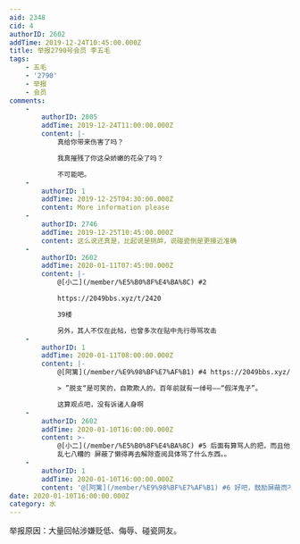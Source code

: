 ```yaml
---
aid: 2348
cid: 4
authorID: 2602
addTime: 2019-12-24T10:45:00.000Z
title: 举报2790号会员 李五毛
tags:
    - 五毛
    - '2790'
    - 举报
    - 会员
comments:
    -
        authorID: 2805
        addTime: 2019-12-24T11:00:00.000Z
        content: |-
            真给你带来伤害了吗？

            我真摧残了你这朵娇嫩的花朵了吗？

            不可能吧。
    -
        authorID: 1
        addTime: 2019-12-25T04:30:00.000Z
        content: More information please
    -
        authorID: 2746
        addTime: 2019-12-25T10:45:00.000Z
        content: 这么说还真是，比起说是挑衅，说碰瓷倒是更接近准确
    -
        authorID: 2602
        addTime: 2020-01-11T07:45:00.000Z
        content: |-
            @[小二](/member/%E5%B0%8F%E4%BA%8C) #2

            https://2049bbs.xyz/t/2420

            39楼

            另外，其人不仅在此帖，也曾多次在贴中先行辱骂攻击
    -
        authorID: 1
        addTime: 2020-01-11T08:00:00.000Z
        content: |-
            @[阿篱](/member/%E9%98%BF%E7%AF%B1) #4 https://2049bbs.xyz/t/2420#39

            > ”脱支“是可笑的，自欺欺人的。百年前就有一绰号——“假洋鬼子”。

            这算观点吧，没有诉诸人身啊
    -
        authorID: 2602
        addTime: 2020-01-10T16:00:00.000Z
        content: >-
            @[小二](/member/%E5%B0%8F%E4%BA%8C) #5 后面有算骂人的把，而且他的行为主要是碰瓷。 什么脑炎
            乱七八糟的 屏蔽了懒得再去解除查阅具体骂了什么东西。。
    -
        authorID: 1
        addTime: 2020-01-10T16:00:00.000Z
        content: '@[阿篱](/member/%E9%98%BF%E7%AF%B1) #6 好吧，鼓励屏蔽而不是低质量对现'
date: 2020-01-10T16:00:00.000Z
category: 水
---
```


举报原因：大量回帖涉嫌贬低、侮辱、碰瓷网友。
